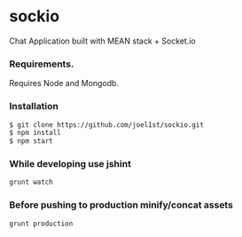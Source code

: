 # sockio
Chat Application built with MEAN stack + Socket.io

### Requirements.
Requires Node and Mongodb.

### Installation
```sh
$ git clone https://github.com/joel1st/sockio.git
$ npm install
$ npm start
``` 

### While developing use jshint
```sh
grunt watch
```

### Before pushing to production minify/concat assets
```
grunt production
```